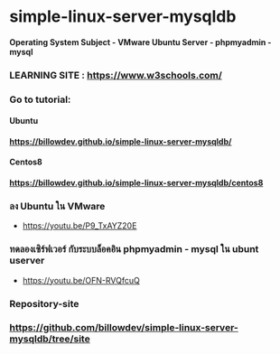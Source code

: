 # simple-linux-server-mysqldb
#### Operating System Subject - VMware Ubuntu Server - phpmyadmin - mysql




### LEARNING SITE : https://www.w3schools.com/

### Go to tutorial: 
#### Ubuntu
#### https://billowdev.github.io/simple-linux-server-mysqldb/

#### Centos8
#### https://billowdev.github.io/simple-linux-server-mysqldb/centos8

### ลง Ubuntu ใน VMware
- https://youtu.be/P9_TxAYZ20E

### ทดลองเซิร์ฟเวอร์ กับระบบล็อคอิน  phpmyadmin - mysql ใน ubunt userver
- https://youtu.be/OFN-RVQfcuQ

### Repository-site
### https://github.com/billowdev/simple-linux-server-mysqldb/tree/site


